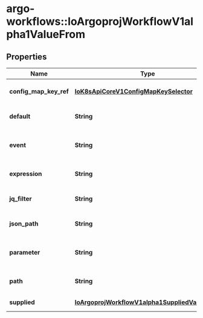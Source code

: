 # argo-workflows::IoArgoprojWorkflowV1alpha1ValueFrom

## Properties
Name | Type | Description | Notes
------------ | ------------- | ------------- | -------------
**config_map_key_ref** | [**IoK8sApiCoreV1ConfigMapKeySelector**](IoK8sApiCoreV1ConfigMapKeySelector.md) | ConfigMapKeyRef is configmap selector for input parameter configuration | [optional] 
**default** | **String** | Default specifies a value to be used if retrieving the value from the specified source fails | [optional] 
**event** | **String** | Selector (https://github.com/expr-lang/expr) that is evaluated against the event to get the value of the parameter. E.g. &#x60;payload.message&#x60; | [optional] 
**expression** | **String** | Expression, if defined, is evaluated to specify the value for the parameter | [optional] 
**jq_filter** | **String** | JQFilter expression against the resource object in resource templates | [optional] 
**json_path** | **String** | JSONPath of a resource to retrieve an output parameter value from in resource templates | [optional] 
**parameter** | **String** | Parameter reference to a step or dag task in which to retrieve an output parameter value from (e.g. &#39;{{steps.mystep.outputs.myparam}}&#39;) | [optional] 
**path** | **String** | Path in the container to retrieve an output parameter value from in container templates | [optional] 
**supplied** | [**IoArgoprojWorkflowV1alpha1SuppliedValueFrom**](IoArgoprojWorkflowV1alpha1SuppliedValueFrom.md) | Supplied value to be filled in directly, either through the CLI, API, etc. | [optional] 



